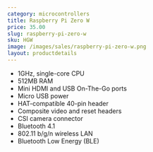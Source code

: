 ```yaml
---
category: microcontrollers
title: Raspberry Pi Zero W
price: 35.00
slug: raspberry-pi-zero-w
sku: HGW
image: /images/sales/raspberry-pi-zero-w.png
layout: productdetails
---
```

- 1GHz, single-core CPU
- 512MB RAM
- Mini HDMI and USB On-The-Go ports
- Micro USB power
- HAT-compatible 40-pin header
- Composite video and reset headers
- CSI camera connector
- Bluetooth 4.1
- 802.11 b/g/n wireless LAN
- Bluetooth Low Energy (BLE)

